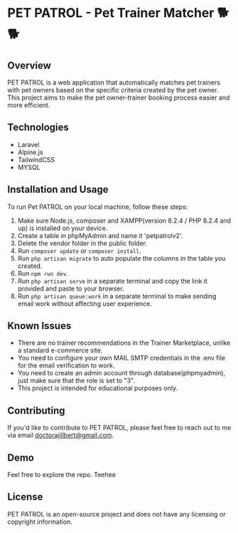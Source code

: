 # PET PATROL - Pet Trainer Matcher 🐕🐕

## Overview

PET PATROL is a web application that automatically matches pet trainers with pet owners based on the specific criteria created by the pet owner. This project aims to make the pet owner-trainer booking process easier and more efficient.

## Technologies

* Laravel
* Alpine.js
* TailwindCSS
* MYSQL

## Installation and Usage

To run Pet PATROL on your local machine, follow these steps:

1. Make sure Node.js, composer and XAMPP(version 8.2.4 / PHP 8.2.4 and up) is installed on your device.
2. Create a table in phpMyAdmin and name it 'petpatrolv2'.
3. Delete the vendor folder in the public folder.
4. Run `composer update` or `composer install`.
5. Run `php artisan migrate` to auto populate the columns in the table you created.
6. Run `npm run dev`. 
7. Run `php artisan serve` in a separate terminal and copy the link it provided and paste to your browser.
8. Run `php artisan queue:work` in a separate terminal to make sending email work without affecting user experience.

## Known Issues

* There are no trainer recommendations in the Trainer Marketplace, unlike a standard e-commerce site. 
* You need to configure your own MAIL SMTP credentials in the .env file for the email verification to work.
* You need to create an admin account through database(phpmyadmin), just make sure that the role is set to "3".
* This project is intended for educational purposes only.

## Contributing

If you'd like to contribute to PET PATROL, please feel free to reach out to me via email doctorajillbert@gmail.com.

## Demo

Feel free to explore the repo. Teehee

## License

PET PATROL is an open-source project and does not have any licensing or copyright information.

